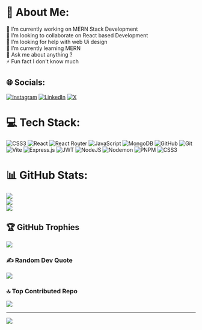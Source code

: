 # 💫 About Me:

🔭 I’m currently working on MERN Stack Development<br>👯 I’m looking to collaborate on React based Development<br>🤝 I’m looking for help with web Ui design<br>🌱 I’m currently learning MERN<br>💬 Ask me about anything ?<br>⚡ Fun fact I don't know much

## 🌐 Socials:

[![Instagram](https://img.shields.io/badge/Instagram-%23E4405F.svg?logo=Instagram&logoColor=white)](https://www.instagram.com/grep_many/) [![LinkedIn](https://img.shields.io/badge/LinkedIn-%230077B5.svg?logo=linkedin&logoColor=white)](https://www.linkedin.com/in/manish-kumar-yadav-a27aa1340) [![X](https://img.shields.io/badge/X-black.svg?logo=X&logoColor=white)](https://x.com/grep_many)

# 💻 Tech Stack:

![CSS3](https://img.shields.io/badge/css3-%231572B6.svg?style=for-the-badge&logo=css3&logoColor=white) ![React](https://img.shields.io/badge/react-%2320232a.svg?style=for-the-badge&logo=react&logoColor=%2361DAFB) ![React Router](https://img.shields.io/badge/React_Router-CA4245?style=for-the-badge&logo=react-router&logoColor=white) ![JavaScript](https://img.shields.io/badge/javascript-%23323330.svg?style=for-the-badge&logo=javascript&logoColor=%23F7DF1E) ![MongoDB](https://img.shields.io/badge/MongoDB-%234ea94b.svg?style=for-the-badge&logo=mongodb&logoColor=white) ![GitHub](https://img.shields.io/badge/github-%23121011.svg?style=for-the-badge&logo=github&logoColor=white) ![Git](https://img.shields.io/badge/git-%23F05033.svg?style=for-the-badge&logo=git&logoColor=white) ![Vite](https://img.shields.io/badge/vite-%23646CFF.svg?style=for-the-badge&logo=vite&logoColor=white) ![Express.js](https://img.shields.io/badge/express.js-%23404d59.svg?style=for-the-badge&logo=express&logoColor=%2361DAFB) ![JWT](https://img.shields.io/badge/JWT-black?style=for-the-badge&logo=JSON%20web%20tokens) ![NodeJS](https://img.shields.io/badge/node.js-6DA55F?style=for-the-badge&logo=node.js&logoColor=white) ![Nodemon](https://img.shields.io/badge/NODEMON-%23323330.svg?style=for-the-badge&logo=nodemon&logoColor=%BBDEAD) ![PNPM](https://img.shields.io/badge/pnpm-%234a4a4a.svg?style=for-the-badge&logo=pnpm&logoColor=f69220) ![CSS3](https://img.shields.io/badge/css3-%231572B6.svg?style=for-the-badge&logo=css3&logoColor=white)

# 📊 GitHub Stats:

![](https://github-readme-stats.vercel.app/api?username=grep-many&theme=dark&hide_border=false&include_all_commits=false&count_private=false)<br/>
![](https://github-readme-streak-stats.herokuapp.com/?user=grep-many&theme=dark&hide_border=false)<br/>
![](https://github-readme-stats.vercel.app/api/top-langs/?username=grep-many&theme=dark&hide_border=false&include_all_commits=false&count_private=false&layout=compact)

## 🏆 GitHub Trophies

![](https://github-profile-trophy.vercel.app/?username=grep-many&theme=radical&no-frame=true&no-bg=true&margin-w=4)

### ✍️ Random Dev Quote

![](https://quotes-github-readme.vercel.app/api?type=vetical&theme=merko)

### 🔝 Top Contributed Repo

![](https://github-contributor-stats.vercel.app/api?username=grep-many&limit=5&theme=neon&combine_all_yearly_contributions=true)

---

[![](https://visitcount.itsvg.in/api?id=grep-many&icon=5&color=12)](https://visitcount.itsvg.in)

<!-- Proudly created with GPRM ( https://gprm.itsvg.in ) -->
